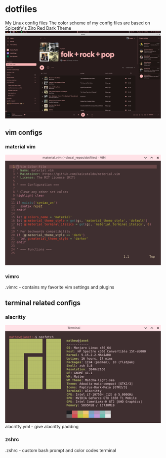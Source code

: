 # dotfiles
My Linux config files
The color scheme of my config files are based on Spicetify's Ziro Red Dark Theme
![Red Dark Theme jpg](/tweaked-red-dark.jpg)
## vim configs
### material vim
![Vim jpg](/example_material_vim.jpg)
### vimrc
.vimrc - contains my favorite vim settings and plugins
 
## terminal related configs
### alacritty
![Neofetch jpg](/neofetch.jpg)
alacritty.yml - give alacritty padding
### zshrc
.zshrc - custom bash prompt and color codes terminal

